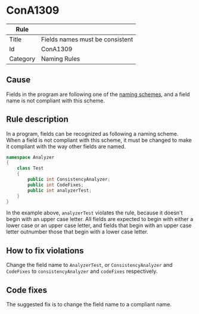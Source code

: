 # ConA1309

Rule | &nbsp;
------------ | -------------
Title | Fields names must be consistent
Id | ConA1309
Category | Naming Rules

## Cause

Fields in the program are following one of the [naming schemes](NamingSchemes.md), and a field name is not compliant with this scheme.  

## Rule description

In a program, fields can be recognized as following a naming scheme. When a field is not compliant with this scheme, it must be changed to make it compliant with the way other fields are named.
 
````csharp
namespace Analyzer
{
    class Test
    {
        public int ConsistencyAnalyzer;
        public int CodeFixes;
        public int analyzerTest;
    }
}
````

In the example above, `analyzerTest` violates the rule, because it doesn't begin with an upper case letter. All fields are expected to begin with either a lower case or an upper case letter, and fields that begin with an upper case letter outnumber those that begin with a lower case letter.

## How to fix violations

Change the field name to `AnalyzerTest`, or `ConsistencyAnalyzer` and `CodeFixes` to `consistencyAnalyzer` and `codeFixes` respectively. 

## Code fixes

The suggested fix is to change the field name to a compliant name.
